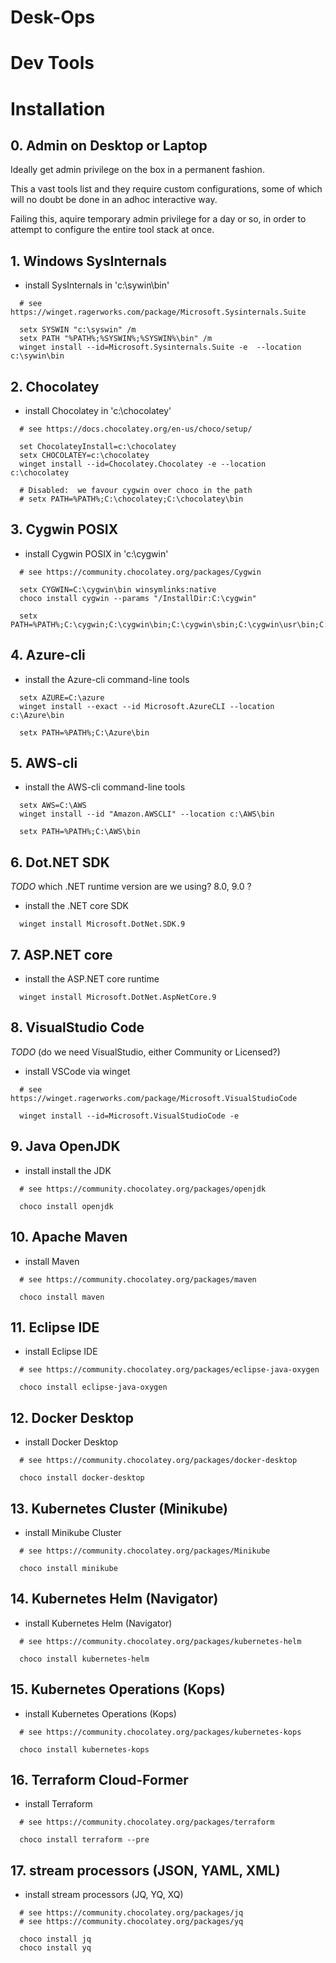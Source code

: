 

# Desk-Ops



# Dev Tools


# Installation


##  0.  Admin on Desktop or Laptop

Ideally get admin privilege on the box in a permanent fashion. 

This a vast tools list and they require custom configurations,
some of which will no doubt be done in an adhoc interactive way.

Failing this, aquire temporary admin privilege for a day or so,
in order to attempt to configure the entire tool stack at once.

  
##  1.  Windows SysInternals

* install SysInternals in 'c:\sywin\bin'
  
```shell
  # see https://winget.ragerworks.com/package/Microsoft.Sysinternals.Suite

  setx SYSWIN "c:\syswin" /m
  setx PATH "%PATH%;%SYSWIN%;%SYSWIN%\bin" /m
  winget install --id=Microsoft.Sysinternals.Suite -e  --location c:\sywin\bin
```

##  2.  Chocolatey

* install Chocolatey in 'c:\chocolatey'
  
```shell
  # see https://docs.chocolatey.org/en-us/choco/setup/

  set ChocolateyInstall=c:\chocolatey
  setx CHOCOLATEY=c:\chocolatey  
  winget install --id=Chocolatey.Chocolatey -e --location c:\chocolatey

  # Disabled:  we favour cygwin over choco in the path
  # setx PATH=%PATH%;C:\chocolatey;C:\chocolatey\bin
```

##  3.  Cygwin POSIX

* install Cygwin POSIX in 'c:\cygwin'
  
```shell   
  # see https://community.chocolatey.org/packages/Cygwin

  setx CYGWIN=C:\cygwin\bin winsymlinks:native
  choco install cygwin --params "/InstallDir:C:\cygwin"

  setx PATH=%PATH%;C:\cygwin;C:\cygwin\bin;C:\cygwin\sbin;C:\cygwin\usr\bin;C:\cygwin\usr\sbin
```
   
##  4.  Azure-cli

* install the Azure-cli command-line tools
  
```shell
  setx AZURE=C:\azure
  winget install --exact --id Microsoft.AzureCLI --location c:\Azure\bin

  setx PATH=%PATH%;C:\Azure\bin
```

##  5.  AWS-cli

* install the AWS-cli command-line tools
  
```shell
  setx AWS=C:\AWS
  winget install --id "Amazon.AWSCLI" --location c:\AWS\bin
  
  setx PATH=%PATH%;C:\AWS\bin
```


##  6.  Dot.NET SDK

_TODO_ which .NET runtime version are we using?  8.0, 9.0 ?

* install the .NET core SDK

```shell  
  winget install Microsoft.DotNet.SDK.9
```

  
##  7.  ASP.NET core

* install the ASP.NET core runtime

```shell  
  winget install Microsoft.DotNet.AspNetCore.9
```


##  8.  VisualStudio Code

_TODO_ (do we need VisualStudio, either Community or Licensed?)

* install VSCode via winget 

```shell
  # see https://winget.ragerworks.com/package/Microsoft.VisualStudioCode

  winget install --id=Microsoft.VisualStudioCode -e
```


##  9.  Java OpenJDK

* install install the JDK

```shell
  # see https://community.chocolatey.org/packages/openjdk

  choco install openjdk
```


##  10.  Apache Maven

* install Maven

```shell
  # see https://community.chocolatey.org/packages/maven

  choco install maven
```


##  11.  Eclipse IDE

* install Eclipse IDE

```shell
  # see https://community.chocolatey.org/packages/eclipse-java-oxygen
  
  choco install eclipse-java-oxygen
```


##  12.  Docker Desktop

* install Docker Desktop

```shell
  # see https://community.chocolatey.org/packages/docker-desktop
  
  choco install docker-desktop
```


##  13.  Kubernetes Cluster (Minikube)

* install Minikube Cluster

```shell
  # see https://community.chocolatey.org/packages/Minikube
  
  choco install minikube
```


##  14.  Kubernetes Helm (Navigator)

* install Kubernetes Helm (Navigator)

```shell
  # see https://community.chocolatey.org/packages/kubernetes-helm
  
  choco install kubernetes-helm
```


##  15.  Kubernetes Operations (Kops)

* install Kubernetes Operations (Kops)

```shell
  # see https://community.chocolatey.org/packages/kubernetes-kops
  
  choco install kubernetes-kops
```


##  16.  Terraform Cloud-Former

* install Terraform

```shell
  # see https://community.chocolatey.org/packages/terraform
  
  choco install terraform --pre
```


##  17.  stream processors (JSON, YAML, XML)

* install stream processors (JQ, YQ, XQ)

```shell
  # see https://community.chocolatey.org/packages/jq
  # see https://community.chocolatey.org/packages/yq

  choco install jq
  choco install yq
```





